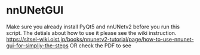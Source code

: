 # nnUNetGUI

Make sure you already install PyQt5 and nnUNetv2 before you run this script.
The detials about how to use it please see the wiki instruction.
https://sitsel-wiki.oist.jp/books/nnunetv2-tutorial/page/how-to-use-nnunet-gui-for-simpliy-the-steps
OR check the PDF to see
